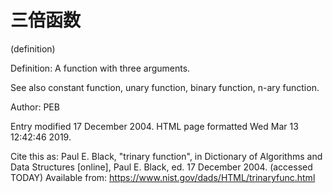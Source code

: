 # 三倍函数

(definition)



Definition:
A function with three arguments.



See also
constant function, unary function, binary function, n-ary function.


Author: PEB







Entry modified 17 December 2004.
HTML page formatted Wed Mar 13 12:42:46 2019.



Cite this as:
Paul E. Black, "trinary function", in
Dictionary of Algorithms and Data Structures [online], Paul E. Black, ed. 17 December 2004. (accessed TODAY)
Available from: https://www.nist.gov/dads/HTML/trinaryfunc.html


